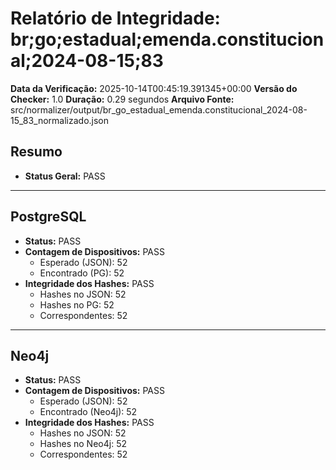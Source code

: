 # Relatório de Integridade: br;go;estadual;emenda.constitucional;2024-08-15;83

**Data da Verificação:** 2025-10-14T00:45:19.391345+00:00
**Versão do Checker:** 1.0
**Duração:** 0.29 segundos
**Arquivo Fonte:** src/normalizer/output/br_go_estadual_emenda.constitucional_2024-08-15_83_normalizado.json

## Resumo
* **Status Geral:** PASS

---

## PostgreSQL
* **Status:** PASS
* **Contagem de Dispositivos:** PASS
  * Esperado (JSON): 52
  * Encontrado (PG): 52
* **Integridade dos Hashes:** PASS
  * Hashes no JSON: 52
  * Hashes no PG: 52
  * Correspondentes: 52

---

## Neo4j
* **Status:** PASS
* **Contagem de Dispositivos:** PASS
  * Esperado (JSON): 52
  * Encontrado (Neo4j): 52
* **Integridade dos Hashes:** PASS
  * Hashes no JSON: 52
  * Hashes no Neo4j: 52
  * Correspondentes: 52